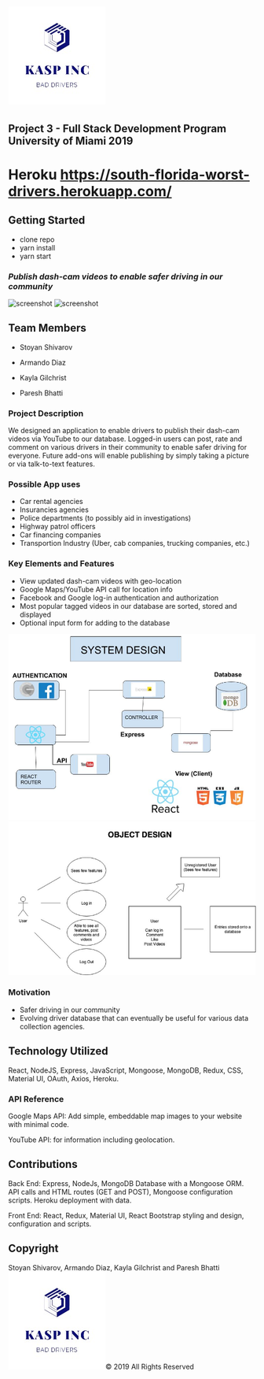 # ![picture](https://github.com/ss100yan/Bad-Driver/blob/master/client/public/Free_Sample_By_Wix.jpg/)

## Project 3 - Full Stack Development Program University of Miami 2019

# Heroku https://south-florida-worst-drivers.herokuapp.com/

## Getting Started

* clone repo
* yarn install
* yarn start

### *Publish dash-cam videos to enable safer driving in our community*

![screenshot](https://github.com/ss100yan/Bad-Driver/blob/master/client/public/Project3.gif)
![screenshot](https://github.com/ss100yan/Bad-Driver/blob/master/client/public/Mobile%20App%20Screenshot.jpg/=100x20)

## Team Members

- Stoyan Shivarov

- Armando Diaz

- Kayla Gilchrist

- Paresh Bhatti

### Project Description

We designed an application to enable drivers to publish their dash-cam videos via YouTube to our database. 
Logged-in users can post, rate and comment on various drivers in their community to enable safer driving for everyone. 
Future add-ons will enable publishing by simply taking a picture or via talk-to-text features.

### Possible App uses

- Car rental agencies
- Insurancies agencies
- Police departments (to possibly aid in investigations)
- Highway patrol officers
- Car financing companies
- Transportion Industry (Uber, cab companies, trucking companies, etc.) 


### Key Elements and Features

- View updated dash-cam videos with geo-location
- Google Maps/YouTube API call for location info
- Facebook and Google log-in authentication and authorization 
- Most popular tagged videos in our database are sorted, stored and displayed
- Optional input form for adding to the database


![gif of app flow](https://github.com/ss100yan/Bad-Driver/blob/master/client/public/system%20design.jpg/)
![app flow 2](https://github.com/ss100yan/Bad-Driver/blob/master/client/public/Object%20Design.jpg/) 

### Motivation
- Safer driving in our community
- Evolving driver database that can eventually be useful for various data collection agencies.

## Technology Utilized

React, NodeJS, Express, JavaScript, Mongoose, MongoDB, Redux, CSS, Material UI, OAuth,  Axios, Heroku.
 

### API Reference

Google Maps API: Add simple, embeddable map images to your website with minimal code.

YouTube API: for information including geolocation.

## Contributions

Back End: Express, NodeJs, MongoDB Database with a Mongoose ORM. API calls and HTML routes (GET and POST), Mongoose configuration scripts. Heroku deployment with data.

Front End: React, Redux, Material UI, React Bootstrap styling and design, configuration and scripts.

## Copyright
Stoyan Shivarov, Armando Diaz, Kayla Gilchrist and Paresh Bhatti
![picture](https://github.com/ss100yan/Bad-Driver/blob/master/client/public/Free_Sample_By_Wix.jpg/)© 2019 All Rights Reserved
